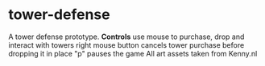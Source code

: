 # tower-defense
A tower defense prototype.
	**Controls**
use mouse to purchase, drop and interact with towers
right mouse button cancels tower purchase before dropping it in place
"p" pauses the game
All art assets taken from Kenny.nl